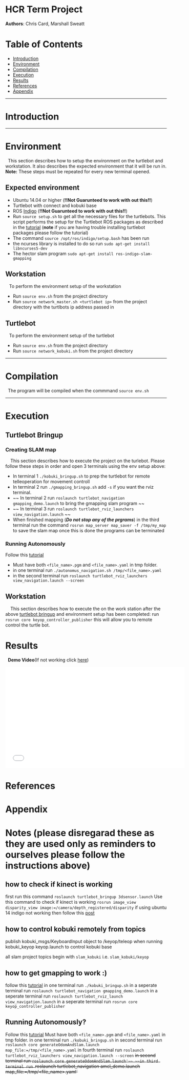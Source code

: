 HCR Term Project
================
__Authors__: Chris Card, Marshall Sweatt

# Table of Contents #
 - [Introduction](#introduction)
 - [Environment](#environment)
 - [Compilation](#compilation)
 - [Execution](#execution)
 - [Results](#results)
 - [References](#references)
 - [Appendix](#appendix)

----------------
# Introduction #

---------------
# Environment #
&nbsp;&nbsp;This section describes how to setup the environment on the turtlebot and workstation.  It also describes the expected environment that it will be run in. __Note:__ These steps must be repeated for every new terminal opened.

## Expected environment ##
 - Ubuntu 14.04 or higher (__!!Not Guarunteed to work with out this!!__)
 - Turtlebot with connect and kobuki base
 - ROS [Indigo](http://wiki.ros.org/indigo/Installation/Ubuntu) (__!!Not Guarunteed to work with out this!!__)
 - Run `source setup.sh` to get all the necessary files for the turtlebots. This script performs the setup for the Turtlebot ROS packages as described in the [tutorial](http://wiki.ros.org/turtlebot/Tutorials/indigo/Installation) (__note__ if you are having trouble installing turtlebot packages please follow the tutorial)
 - The command `source /opt/ros/indigo/setup.bash` has been run
 - the ncurses library is installed to do so run `sudo apt-get install libncurses5-dev`
 - The hector slam  program `sudo apt-get install ros-indigo-slam-gmapping`

## Workstation ##
&nbsp;&nbsp;&nbsp;To perform the environment setup of the workstation
 - Run `source env.sh` from the project directory
 - Run `source network_master.sh <turtlebot ip>` from the project directory with the turtlbots ip address passed in

## Turtlebot ##
&nbsp;&nbsp;&nbsp;To perform the environment setup of the turtlebot
 - Run `source env.sh` from the project directory
 - Run `source network_kobuki.sh` from the project directory


---------------
# Compilation #
&nbsp;&nbsp;The program will be compiled when the commmand `source env.sh`

---------------
# Execution #

## Turtlebot Bringup ##
### Creating SLAM map ###
&nbsp;&nbsp;&nbsp; This section describes how to execute the project on the turlebot. Please follow these steps in order and open 3 terminals using the env setup above:
- In terminal 1 `./kobuki_bringup.sh` to prep the turtlebot for remote telleoperation for movement controll
- In terminal 2 run `./gmapping_bringup.sh` add `-s` if you want the rviz terminal.
- ~~ In terminal 2 run `roslaunch turtlebot_navigation gmapping_demo.launch` to bring the gmapping slam program ~~
- ~~ In terminal 3 run `roslaunch turtlebot_rviz_launchers view_navigation.launch` ~~
- When finished mapping (___Do not stop any of the prgrams___) in the third terminal run the command `rosrun map_server map_saver -f /tmp/my_map` to save the slam map once this is done the programs can be terminated

### Running Autonomously ###
Follow this [tutorial](http://wiki.ros.org/turtlebot_navigation/Tutorials/Autonomously%20navigate%20in%20a%20known%20map)
 - Must have both `<file_name>.pgm` and `<file_name>.yaml` in tmp folder.
 - in one terminal run `./autonomus_navigation.sh /tmp/<file_name>.yaml`
 - in the second terminal run `roslaunch turtlebot_rviz_launchers view_navigation.launch --screen`

## Workstation ##
&nbsp;&nbsp;&nbsp; This section describes how to execute the on the work station after the above [turtlebot bringup](#turtlebot_bringup) and environment setup has been completed: run `rosrun core keyop_controller_publisher` this will allow you to remote control the turtle bot.

# Results #

&nbsp;&nbsp;__Demo Video__(If not working click [here](http://www.youtube.com/watch?v=1JjsBqtKpcY&list=UUcS7AZZsCauWAlKDbMXsKOw))
<iframe width="560" height="315" src="//www.youtube.com/embed/1JjsBqtKpcY?list=UUcS7AZZsCauWAlKDbMXsKOw" frameborder="0" allowfullscreen></iframe>

# References #

# Appendix #

# Notes (please disregarad these as they are used only as reminders to ourselves please follow the instructions above) #

## how to check if kinect is working ##
first run this command `roslaunch turtlebot_bringup 3dsensor.launch`
Use this command to check if kinect is working `rosrun image_view disparity_view image:=/camera/depth_registered/disparity`
if using ubuntu 14 indigo not working then follow this [post](https://github.com/OpenPTrack/open_ptrack/issues/19)

## how to control kobuki remotely from topics ##

publish kobuki_msgs/KeyboardInput object to  /keyop/teleop when running kobuki_keyop keyop.launch to control kobuki base

all slam project topics begin with `slam_kobuki` i.e. `slam_kobuki/keyop`

## how to get gmapping to work :) ##
follow this [tutorial](http://wiki.ros.org/turtlebot_navigation/Tutorials/Build%20a%20map%20with%20SLAM)
in one terminal run `./kobuki_bringup.sh`
in a seperate terminal run `roslaunch turtlebot_navigation gmapping_demo.launch`
in a seperate terminal run `roslaunch turtlebot_rviz_launch view_navigation.launch`
in a seperate terminal run `rosrun core keyop_controller_publisher`

## Running Autonomously? ##
Follow this [tutorial](http://wiki.ros.org/turtlebot_navigation/Tutorials/Autonomously%20navigate%20in%20a%20known%20map)
Must have both `<file_name>.pgm` and `<file_name>.yaml` in tmp folder.
in one terminal run `./kobuki_bringup.sh`
in second terminal run `roslaunch core generateOdomAndSlam.launch map_file:=/tmp/<file_name>.yaml`
in fourth terminal run `roslaunch turtlebot_rviz_launchers view_navigation.launch --screen`
~~in second terminal run `roslaunch core generateOdomAndSlam.launch'~~
~~in third terminal run `roslaunch turtlebot_navigation amcl_demo.launch map_file:=/tmp/<file_name>.yaml`~~